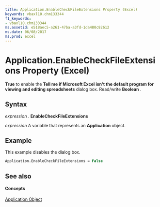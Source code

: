 ```yaml
---
title: Application.EnableCheckFileExtensions Property (Excel)
keywords: vbaxl10.chm133344
f1_keywords:
- vbaxl10.chm133344
ms.assetid: e518aec5-a261-47ba-a3fd-1da480c82612
ms.date: 06/08/2017
ms.prod: excel
---
```



# Application.EnableCheckFileExtensions Property (Excel)

 **True** to enable the **Tell me if Microsoft Excel isn't the default program for viewing and editing spreadsheets** dialog box. Read/write **Boolean** .


## Syntax

 _expression_ . **EnableCheckFileExtensions**

 _expression_ A variable that represents an **Application** object.


## Example

This example disables the dialog box.


```vb
Application.EnableCheckFileExtensions = False
```


## See also


#### Concepts


[Application Object](application-object-excel.md)

